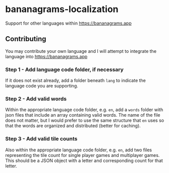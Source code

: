 # bananagrams-localization
Support for other languages within https://bananagrams.app

## Contributing
You may contribute your own language and I will attempt to integrate the language into https://bananagrams.app

### Step 1 - Add language code folder, if necessary
If it does not exist already, add a folder beneath `lang` to indicate the language code you are supporting.

### Step 2 - Add valid words
Within the appropriate language code folder, e.g. `en`, add a `words` folder with json files that include an array containing valid words. The name of the file does not matter, but I would prefer to use the same structure that `en` uses so that the words are organized and distributed (better for caching).

### Step 3 - Add valid tile counts
Also within the appropriate language code folder, e.g. `en`, add two files representing the tile count for single player games and multiplayer games. This should be a JSON object with a letter and corresponding count for that letter.
